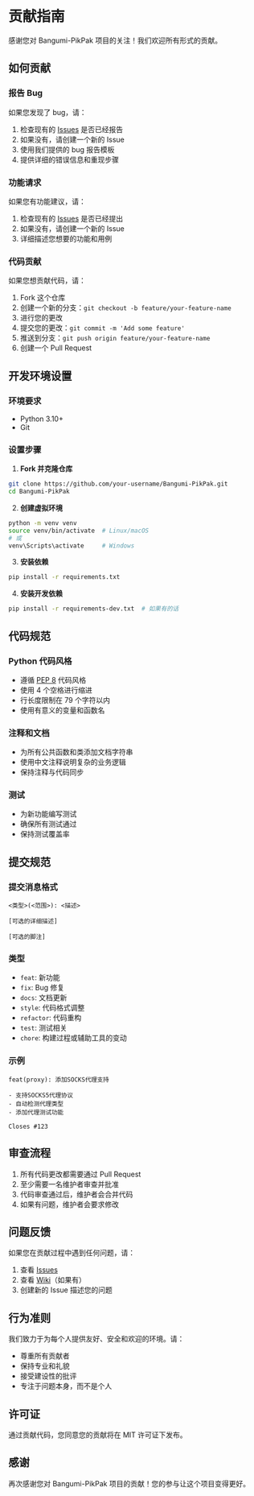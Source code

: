 # 贡献指南

感谢您对 Bangumi-PikPak 项目的关注！我们欢迎所有形式的贡献。

## 如何贡献

### 报告 Bug

如果您发现了 bug，请：

1. 检查现有的 [Issues](https://github.com/your-username/Bangumi-PikPak/issues) 是否已经报告
2. 如果没有，请创建一个新的 Issue
3. 使用我们提供的 bug 报告模板
4. 提供详细的错误信息和重现步骤

### 功能请求

如果您有功能建议，请：

1. 检查现有的 [Issues](https://github.com/your-username/Bangumi-PikPak/issues) 是否已经提出
2. 如果没有，请创建一个新的 Issue
3. 详细描述您想要的功能和用例

### 代码贡献

如果您想贡献代码，请：

1. Fork 这个仓库
2. 创建一个新的分支：`git checkout -b feature/your-feature-name`
3. 进行您的更改
4. 提交您的更改：`git commit -m 'Add some feature'`
5. 推送到分支：`git push origin feature/your-feature-name`
6. 创建一个 Pull Request

## 开发环境设置

### 环境要求

- Python 3.10+
- Git

### 设置步骤

1. **Fork 并克隆仓库**
```bash
git clone https://github.com/your-username/Bangumi-PikPak.git
cd Bangumi-PikPak
```

2. **创建虚拟环境**
```bash
python -m venv venv
source venv/bin/activate  # Linux/macOS
# 或
venv\Scripts\activate     # Windows
```

3. **安装依赖**
```bash
pip install -r requirements.txt
```

4. **安装开发依赖**
```bash
pip install -r requirements-dev.txt  # 如果有的话
```

## 代码规范

### Python 代码风格

- 遵循 [PEP 8](https://www.python.org/dev/peps/pep-0008/) 代码风格
- 使用 4 个空格进行缩进
- 行长度限制在 79 个字符以内
- 使用有意义的变量和函数名

### 注释和文档

- 为所有公共函数和类添加文档字符串
- 使用中文注释说明复杂的业务逻辑
- 保持注释与代码同步

### 测试

- 为新功能编写测试
- 确保所有测试通过
- 保持测试覆盖率

## 提交规范

### 提交消息格式

```
<类型>(<范围>): <描述>

[可选的详细描述]

[可选的脚注]
```

### 类型

- `feat`: 新功能
- `fix`: Bug 修复
- `docs`: 文档更新
- `style`: 代码格式调整
- `refactor`: 代码重构
- `test`: 测试相关
- `chore`: 构建过程或辅助工具的变动

### 示例

```
feat(proxy): 添加SOCKS代理支持

- 支持SOCKS5代理协议
- 自动检测代理类型
- 添加代理测试功能

Closes #123
```

## 审查流程

1. 所有代码更改都需要通过 Pull Request
2. 至少需要一名维护者审查并批准
3. 代码审查通过后，维护者会合并代码
4. 如果有问题，维护者会要求修改

## 问题反馈

如果您在贡献过程中遇到任何问题，请：

1. 查看 [Issues](https://github.com/your-username/Bangumi-PikPak/issues)
2. 查看 [Wiki](https://github.com/your-username/Bangumi-PikPak/wiki)（如果有）
3. 创建新的 Issue 描述您的问题

## 行为准则

我们致力于为每个人提供友好、安全和欢迎的环境。请：

- 尊重所有贡献者
- 保持专业和礼貌
- 接受建设性的批评
- 专注于问题本身，而不是个人

## 许可证

通过贡献代码，您同意您的贡献将在 MIT 许可证下发布。

## 感谢

再次感谢您对 Bangumi-PikPak 项目的贡献！您的参与让这个项目变得更好。
